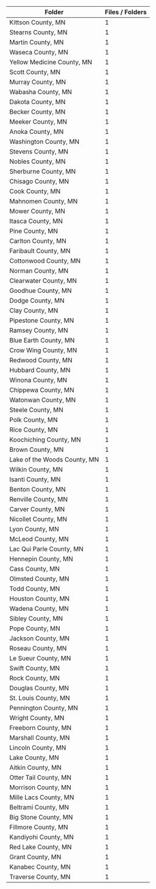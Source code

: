 | Folder                       |   Files / Folders |
|------------------------------|-------------------|
| Kittson County, MN           |                 1 |
| Stearns County, MN           |                 1 |
| Martin County, MN            |                 1 |
| Waseca County, MN            |                 1 |
| Yellow Medicine County, MN   |                 1 |
| Scott County, MN             |                 1 |
| Murray County, MN            |                 1 |
| Wabasha County, MN           |                 1 |
| Dakota County, MN            |                 1 |
| Becker County, MN            |                 1 |
| Meeker County, MN            |                 1 |
| Anoka County, MN             |                 1 |
| Washington County, MN        |                 1 |
| Stevens County, MN           |                 1 |
| Nobles County, MN            |                 1 |
| Sherburne County, MN         |                 1 |
| Chisago County, MN           |                 1 |
| Cook County, MN              |                 1 |
| Mahnomen County, MN          |                 1 |
| Mower County, MN             |                 1 |
| Itasca County, MN            |                 1 |
| Pine County, MN              |                 1 |
| Carlton County, MN           |                 1 |
| Faribault County, MN         |                 1 |
| Cottonwood County, MN        |                 1 |
| Norman County, MN            |                 1 |
| Clearwater County, MN        |                 1 |
| Goodhue County, MN           |                 1 |
| Dodge County, MN             |                 1 |
| Clay County, MN              |                 1 |
| Pipestone County, MN         |                 1 |
| Ramsey County, MN            |                 1 |
| Blue Earth County, MN        |                 1 |
| Crow Wing County, MN         |                 1 |
| Redwood County, MN           |                 1 |
| Hubbard County, MN           |                 1 |
| Winona County, MN            |                 1 |
| Chippewa County, MN          |                 1 |
| Watonwan County, MN          |                 1 |
| Steele County, MN            |                 1 |
| Polk County, MN              |                 1 |
| Rice County, MN              |                 1 |
| Koochiching County, MN       |                 1 |
| Brown County, MN             |                 1 |
| Lake of the Woods County, MN |                 1 |
| Wilkin County, MN            |                 1 |
| Isanti County, MN            |                 1 |
| Benton County, MN            |                 1 |
| Renville County, MN          |                 1 |
| Carver County, MN            |                 1 |
| Nicollet County, MN          |                 1 |
| Lyon County, MN              |                 1 |
| McLeod County, MN            |                 1 |
| Lac Qui Parle County, MN     |                 1 |
| Hennepin County, MN          |                 1 |
| Cass County, MN              |                 1 |
| Olmsted County, MN           |                 1 |
| Todd County, MN              |                 1 |
| Houston County, MN           |                 1 |
| Wadena County, MN            |                 1 |
| Sibley County, MN            |                 1 |
| Pope County, MN              |                 1 |
| Jackson County, MN           |                 1 |
| Roseau County, MN            |                 1 |
| Le Sueur County, MN          |                 1 |
| Swift County, MN             |                 1 |
| Rock County, MN              |                 1 |
| Douglas County, MN           |                 1 |
| St. Louis County, MN         |                 1 |
| Pennington County, MN        |                 1 |
| Wright County, MN            |                 1 |
| Freeborn County, MN          |                 1 |
| Marshall County, MN          |                 1 |
| Lincoln County, MN           |                 1 |
| Lake County, MN              |                 1 |
| Aitkin County, MN            |                 1 |
| Otter Tail County, MN        |                 1 |
| Morrison County, MN          |                 1 |
| Mille Lacs County, MN        |                 1 |
| Beltrami County, MN          |                 1 |
| Big Stone County, MN         |                 1 |
| Fillmore County, MN          |                 1 |
| Kandiyohi County, MN         |                 1 |
| Red Lake County, MN          |                 1 |
| Grant County, MN             |                 1 |
| Kanabec County, MN           |                 1 |
| Traverse County, MN          |                 1 |